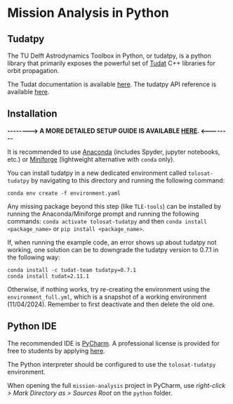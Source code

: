 # Mission Analysis in Python

## Tudatpy

The TU Delft Astrodynamics Toolbox in Python, or tudatpy, is a python library that primarily exposes the powerful set
of [Tudat](https://tudat.tudelft.nl/) C++ libraries for orbit propagation.

The Tudat documentation is available [here](https://docs.tudat.space/en/stable/). The tudatpy API reference is
available [here](https://py.api.tudat.space/en/latest/).

## Installation

**--------> A MORE DETAILED SETUP GUIDE IS AVAILABLE [HERE](setup_guide/README.md). <--------**

It is recommended to use [Anaconda](https://www.anaconda.com/) (includes Spyder, jupyter notebooks, etc.)
or [Miniforge](https://github.com/conda-forge/miniforge) (lightweight alternative with `conda` only).

You can install tudatpy in a new dedicated environment called `tolosat-tudatpy` by navigating to this directory and
running the following command:

```
conda env create -f environment.yaml
```

Any missing package beyond this step (like `TLE-tools`) can be installed by running the Anaconda/Miniforge prompt and
running the following commands: `conda activate tolosat-tudatpy` and then `conda install <package_name>`
or `pip install <package_name>`.

If, when running the example code, an error shows up about tudatpy not working, one solution can be to downgrade the
tudatpy version to 0.7.1 in the following way:

```
conda install -c tudat-team tudatpy=0.7.1
conda install tudat=2.11.1 
```
Otherwise, if nothing works, try re-creating the environment using the `environment_full.yml`, which is a snapshot 
of a working environment (11/04/2024). Remember to first deactivate and then delete the old one.

## Python IDE

The recommended IDE is [PyCharm](https://www.jetbrains.com/pycharm/). A professional license is provided for free to
students by applying [here](https://www.jetbrains.com/shop/eform/students).

The Python interpreter should be configured to use the `tolosat-tudatpy` environment.

When opening the full `mission-analysis` project in PyCharm, use *right-click > Mark Directory as > Sources Root* on
the `python` folder.




